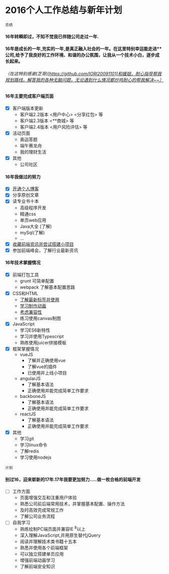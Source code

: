 # 2016个人工作总结与新年计划
`总结`
####     16年转瞬即过，不知不觉我已伴随公司走过一年.
####     16年是成长的一年,充实的一年,是真正融入社会的一年。在这里特别幸运能走进**公司,给予了我良好的工作环境、和谐的办公氛围，让我从一个技术小白，逐步成长起来。
######     （在这特别感谢(芝哥)[https://github.com/IORI20091101]和媛姐，耐心指导帮我规划路线，解答我的各种无脑问题，无论遇到什么情况都炒鸡耐心的帮我解决~~）

#### 16年主要完成客户端页面

- [x] 客户端版本更新
	- 客户端2.2版本     <用户中心> <分享红包> 等
	- 客户端2.3版本    <**商城> 等
	- 客户端2.4版本    <用户风险评估> 等
- [x] 活动页面
	- 奥运答题
	- 端午赛龙舟
	- 我的理财生活
- [x] 其他
    - 公司社区

#### 16年我做过的努力
- [x] [开通个人博客](www.xieyuxuan.com)
- [x] 分享原创文章
- [x] 读专业书十本
	- 高级程序开发
	- 精通css
	- 单页web应用
	- Java大全 (了解)
	- mySql(了解)
	- ...
- [x] [收藏前端资讯并尝试搭建小项目](https://github.com/Vera0707/huanhuashuixie)
- [x] 参加前端峰会，了解行业最新资讯

#### 16年技术掌握情况
- [x] 前端打包工具
	- grunt     可简单配置
	- webpack  了解基本配置思路
- [x] CSS和HTML
	- [了解最新标签并使用](http://www.qdfuns.com/notes/24824/244aad96c075815bbea968a3ba7688a6.html)
	- [学习制作动画](http://www.qdfuns.com/notes/24824/829724daa3fffe3cfcfc4e02344f4353.html)
	- [考虑兼容性](http://www.xieyuxuan.cc/2016/11/17/iosMoveEvent/)
	- 练习使用canvas制图
- [x] JavaScript
	- 学习ES6新特性
	- 学习并使用Typescript
	- 熟练使用juicer拼接模板
- [x] 框架掌握情况
	- vueJS
		+ 了解并正确使用vue
		+ 了解vue的插件
		+ 已使用并上线小项目
    - angularJS
		+ 了解基本语法
		+ 正确使用并能完成简单工作要求
	- backboneJS
	    + 了解基本语法
		+ 正确使用并能完成简单工作要求
    - reactJS
		+ 了解基本语法
		+ 正确使用并能完成简单工作要求
- [x] 其他
	- 学习git
	- 学习linux命令
	- 了解redis
	- 学习使用nodejs


`计划`
####     别过16，迎来崭新的17年.17年我要更加努力.....做一枚合格的前端开发
- [ ] 工作方面
   - 页面增强交互和注重用户体验
   - 熟悉公司前后端常用技术，并掌握基本配置、操作方法
   - 及时高效完成常规工作
   - 了解公司业务流程
- [ ] 自我学习
  - 熟练绘制PC端页面并兼容IE<sup> 8</sup>以上
  - 深入理解JavaScript,并用原生替代jQuery
  - 阅读并理解技术类书籍十五本
  - 熟悉并使用各个前端框架
  - 可以独立搭建单页应用
  - 增强前端动画学习
  - 了解前端安全知识